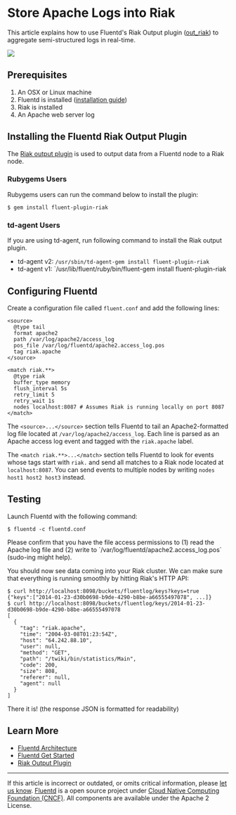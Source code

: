 # Store Apache Logs into Riak

This article explains how to use Fluentd's Riak Output plugin
([out\_riak](https://github.com/kuenishi/fluent-plugin-riak)) to
aggregate semi-structured logs in real-time.

![](http://docs.fluentd.org/images/fluentd-riak.png)


## Prerequisites

1.  An OSX or Linux machine
2.  Fluentd is installed ([installation guide](/overview/installation.md))
3.  Riak is installed
4.  An Apache web server log

## Installing the Fluentd Riak Output Plugin

The [Riak output plugin](https://github.com/kuenishi/fluent-plugin-riak)
is used to output data from a Fluentd node to a Riak node.

### Rubygems Users

Rubygems users can run the command below to install the plugin:

``` {.CodeRay}
$ gem install fluent-plugin-riak
```

### td-agent Users

If you are using td-agent, run following command to install the Riak
output plugin.

-   td-agent v2: `/usr/sbin/td-agent-gem install fluent-plugin-riak`
-   td-agent v1: \`/usr/lib/fluent/ruby/bin/fluent-gem install
    fluent-plugin-riak

## Configuring Fluentd

Create a configuration file called `fluent.conf` and add the following
lines:

``` {.CodeRay}
<source>
  @type tail
  format apache2
  path /var/log/apache2/access_log
  pos_file /var/log/fluentd/apache2.access_log.pos
  tag riak.apache
</source>

<match riak.**>
  @type riak
  buffer_type memory
  flush_interval 5s
  retry_limit 5
  retry_wait 1s
  nodes localhost:8087 # Assumes Riak is running locally on port 8087
</match>
```

The `<source>...</source>` section tells Fluentd to tail an
Apache2-formatted log file located at `/var/log/apache2/access_log`.
Each line is parsed as an Apache access log event and tagged with the
`riak.apache` label.

The `<match riak.**>...</match>` section tells Fluentd to look for
events whose tags start with `riak.` and send all matches to a Riak node
located at `localhost:8087`. You can send events to multiple nodes by
writing `nodes host1 host2 host3` instead.

## Testing

Launch Fluentd with the following command:

``` {.CodeRay}
$ fluentd -c fluentd.conf
```
Please confirm that you have the file access permissions to (1) read the
Apache log file and (2) write to
\`/var/log/fluentd/apache2.access\_log.pos\` (sudo-ing might help).

You should now see data coming into your Riak cluster. We can make sure
that everything is running smoothly by hitting Riak's HTTP API:

``` {.CodeRay}
$ curl http://localhost:8098/buckets/fluentlog/keys?keys=true
{"keys":["2014-01-23-d30b0698-b9de-4290-b8be-a66555497078", ...]}
$ curl http://localhost:8098/buckets/fluentlog/keys/2014-01-23-d30b0698-b9de-4290-b8be-a66555497078
[
  {
    "tag": "riak.apache",
    "time": "2004-03-08T01:23:54Z",
    "host": "64.242.88.10",
    "user": null,
    "method": "GET",
    "path": "/twiki/bin/statistics/Main",
    "code": 200,
    "size": 808,
    "referer": null,
    "agent": null
  }
]
```

There it is! (the response JSON is formatted for readability)

## Learn More

-   [Fluentd Architecture](https://www.fluentd.org/architecture)
-   [Fluentd Get Started](/articles/quickstart.md)
-   [Riak Output Plugin](http://github.com/kuenishi/fluent-plugin-riak)


------------------------------------------------------------------------

If this article is incorrect or outdated, or omits critical information, please [let us know](https://github.com/fluent/fluentd-docs-gitbook/issues?state=open).
[Fluentd](http://www.fluentd.org/) is a open source project under [Cloud Native Computing Foundation (CNCF)](https://cncf.io/). All components are available under the Apache 2 License.
